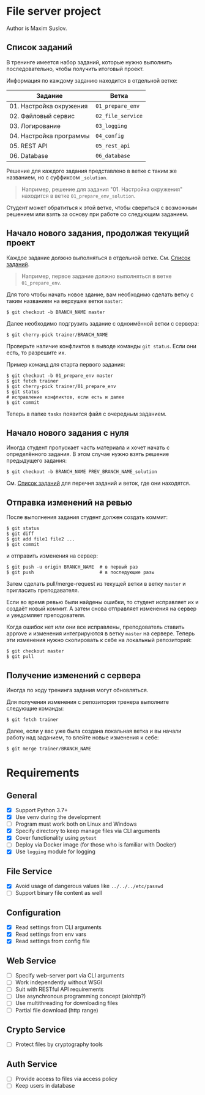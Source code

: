 
# File server project

Author is Maxim Suslov.

## Список заданий

В тренинге имеется набор заданий, которые нужно выполнить последовательно, чтобы получить итоговый проект.

Информация по каждому заданию находится в отдельной ветке:

| Задание                 | Ветка             |
| ----------------------- | ----------------- |
| 01. Настройка окружения | `01_prepare_env`  |
| 02. Файловый сервис     | `02_file_service` |
| 03. Логирование         | `03_logging`      |
| 04. Настройка программы | `04_config`       |
| 05. REST API            | `05_rest_api`     |
| 06. Database            | `06_database`     |

Решение для каждого задания представлено в ветке с таким же названием, но с суффиксом `_solution`.

> Например, решение для задания "01. Настройка окружения" находится в ветке `01_prepare_env_solution`.

Студент может обратиться к этой ветке, чтобы свериться с возможным решением или взять за основу при работе со следующим заданием.

## Начало нового задания, продолжая текущий проект

Каждое задание должно выполняться в отдельной ветке. См. [Список заданий].

> Например, первое задание должно выполняться в ветке `01_prepare_env`.

Для того чтобы начать новое здание, вам необходимо сделать ветку с таким названием на верхушке ветки `master`:

```console
$ git checkout -b BRANCH_NAME master
```

Далее необходимо подгрузить задание с одноимённой ветки с сервера:

```console
$ git cherry-pick trainer/BRANCH_NAME
```

Проверьте наличие конфликтов в выводе команды `git status`. Если они есть, то разрешите их.

Пример команд для старта первого задания:

```console
$ git checkout -b 01_prepare_env master
$ git fetch trainer
$ git cherry-pick trainer/01_prepare_env
$ git status
# исправление конфликтов, если есть и далее
$ git commit
```

Теперь в папке `tasks` появится файл с очередным заданием.

## Начало нового задания с нуля

Иногда студент пропускает часть материала и хочет начать с определённого задания. В этом случае нужно взять решение предыдущего задания:

```console
$ git checkout -b BRANCH_NAME PREV_BRANCH_NAME_solution
```

См. [Список заданий] для перечня заданий и веток, где они находятся.

## Отправка изменений на ревью

После выполнения задания студент должен создать коммит:

```console
$ git status
$ git diff
$ git add file1 file2 ...
$ git commit
```

и отправить изменения на сервер:

```console
$ git push -u origin BRANCH_NAME  # в первый раз
$ git push                        # в последующие разы
```

Затем сделать pull/merge-request из текущей ветки в ветку `master` и пригласить преподавателя.

Если во время ревью были найдены ошибки, то студент исправляет их и создаёт новый коммит. А затем снова отправляет изменения на сервер и уведомляет преподователя.

Когда ошибок нет или они все исправлены, преподователь ставить approve и изменения интегрируются в ветку `master` на сервере. Теперь эти изменения нужно скопировать к себе на локальный репозиторий:

```console
$ git checkout master
$ git pull
```

## Получение изменений с сервера

Иногда по ходу тренинга задания могут обновляться.

Для получения изменения с репозитория тренера выполните следующие команды:

```console
$ git fetch trainer
```

Далее, если у вас уже была создана локальная ветка и вы начали работу над заданием, то влейте новые изменения к себе:

```console
$ git merge trainer/BRANCH_NAME
```


[Список заданий]: #список-заданий

# Requirements

## General

- [x] Support Python 3.7+
- [x] Use venv during the development
- [ ] Program must work both on Linux and Windows
- [x] Specify directory to keep manage files via CLI arguments
- [x] Cover functionality using `pytest`
- [ ] Deploy via Docker image (for those who is familiar with Docker)
- [x] Use `logging` module for logging

## File Service

- [x] Avoid usage of dangerous values like `../../../etc/passwd`
- [ ] Support binary file content as well

## Configuration

- [x] Read settings from CLI arguments
- [x] Read settings from env vars
- [x] Read settings from config file

## Web Service

- [ ] Specify web-server port via CLI arguments
- [ ] Work independently without WSGI
- [ ] Suit with RESTful API requirements
- [ ] Use asynchronous programming concept (aiohttp?)
- [ ] Use multithreading for downloading files
- [ ] Partial file download (http range)

## Crypto Service

- [ ] Protect files by cryptography tools

## Auth Service

- [ ] Provide access to files via access policy
- [ ] Keep users in database
